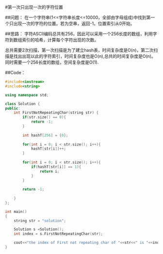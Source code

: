 ﻿#第一次只出现一次的字符位置

##问题：
在一个字符串(1<=字符串长度<=10000，全部由字母组成)中找到第一个只出现一次的字符的位置。若为空串，返回-1。位置索引从0开始。

##思路：
字符ASCII编码总共有256，因此可以采用一个256长度的数组，利用字符到数组索引的哈希，计算每个字符出现的次数。

总共需要2次扫描，第一次扫描是为了建立hash表，时间复杂度是O(n)，第二次扫描是找出出现以此的字符索引，时间复杂度也是O(n),总共的时间复杂度是O(n)。同时需要一个256长度的数组，空间复杂度是O(1).

##Code：
```C++
#include<iostream>
#include<string>

using namespace std;

class Solution {
public:
    int FirstNotRepeatingChar(string str) {
        if(str.size() == 0){
            return -1;
        }
        
        int hashT[256] = {0};
        
        for(int i = 0; i < str.size(); i++){
            hashT[str[i]]++;
        }
        
        for(int i = 0; i < str.size(); i++){
            if(hashT[str[i]] == 1){
                return i;
            }
        }
        
        return -1;
        
    }
};

int main()
{
	string str = "solution";	

	Solution s =Solution();
	int index = s.FirstNotRepeatingChar(str);

	cout<<"the index of First not repeating char of "<<str<<" is "<<index<<endl;
}
```